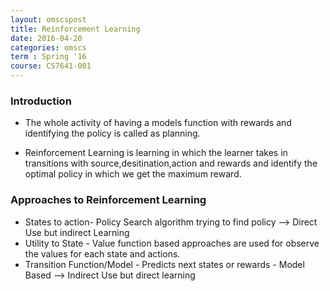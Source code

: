 ```yaml
---
layout: omscspost
title: Reinforcement Learning 
date: 2016-04-20
categories: omscs
term : Spring '16
course: CS7641-001
---
```


### Introduction

* The whole activity of having a models function with rewards and identifying the policy is called as planning.

* Reinforcement Learning is learning in which the learner takes in transitions with source,desitination,action and rewards and identify the optimal policy in which we get the maximum reward.


### Approaches to Reinforcement Learning

* States to action- Policy Search algorithm trying to find policy --> Direct Use but indirect Learning
* Utility to State - Value function based approaches are used for observe the values for each state and actions.
* Transition Function/Model - Predicts next states or rewards - Model Based --> Indirect Use but direct learning
